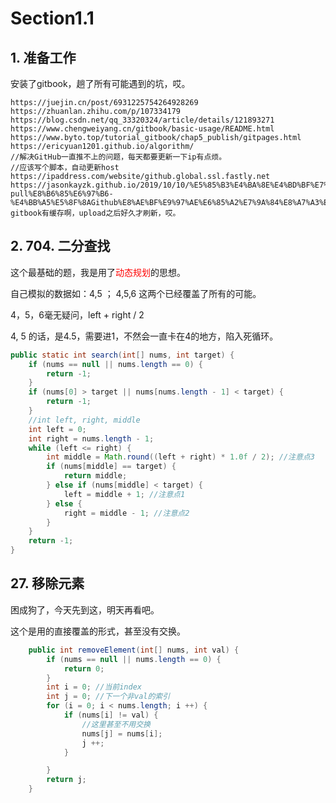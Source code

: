 # Section1.1

## 1. 准备工作

安装了gitbook，趟了所有可能遇到的坑，哎。

	https://juejin.cn/post/6931225754264928269
	https://zhuanlan.zhihu.com/p/107334179
	https://blog.csdn.net/qq_33320324/article/details/121893271
	https://www.chengweiyang.cn/gitbook/basic-usage/README.html
	https://www.byto.top/tutorial_gitbook/chap5_publish/gitpages.html
	https://ericyuan1201.github.io/algorithm/
	//解决GitHub一直推不上的问题，每天都要更新一下ip有点烦。
	//应该写个脚本，自动更新host
	https://ipaddress.com/website/github.global.ssl.fastly.net
	https://jasonkayzk.github.io/2019/10/10/%E5%85%B3%E4%BA%8E%E4%BD%BF%E7%94%A8Git%E6%97%B6push-pull%E8%B6%85%E6%97%B6-%E4%BB%A5%E5%8F%8AGithub%E8%AE%BF%E9%97%AE%E6%85%A2%E7%9A%84%E8%A7%A3%E5%86%B3%E5%8A%9E%E6%B3%95/
	gitbook有缓存啊，upload之后好久才刷新，哎。
	
## 2. 704. 二分查找

这个最基础的题，我是用了<font color=red>动态规划</font>的思想。

自己模拟的数据如：4,5 ； 4,5,6 这两个已经覆盖了所有的可能。

4，5，6毫无疑问，left + right   / 2

4, 5 的话，是4.5，需要进1，不然会一直卡在4的地方，陷入死循环。

``` java
public static int search(int[] nums, int target) {
    if (nums == null || nums.length == 0) {
        return -1;
    }
    if (nums[0] > target || nums[nums.length - 1] < target) {
        return -1;
    }
    //int left, right, middle
    int left = 0;
    int right = nums.length - 1;
    while (left <= right) {
        int middle = Math.round((left + right) * 1.0f / 2); //注意点3
        if (nums[middle] == target) {
            return middle;
        } else if (nums[middle] < target) {
            left = middle + 1; //注意点1
        } else {
            right = middle - 1; //注意点2
        }
    }
    return -1;
}
```

## 27. 移除元素

困成狗了，今天先到这，明天再看吧。

这个是用的直接覆盖的形式，甚至没有交换。

``` java
    public int removeElement(int[] nums, int val) {
        if (nums == null || nums.length == 0) {
            return 0;
        }
        int i = 0; //当前index
        int j = 0; //下一个非val的索引
        for (i = 0; i < nums.length; i ++) {
            if (nums[i] != val) {
                //这里甚至不用交换
                nums[j] = nums[i];
                j ++;
            }

        }
        return j;
    }
```


